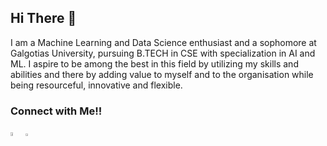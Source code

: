 ## Hi There 👋

I am a Machine Learning and Data Science enthusiast and a sophomore at Galgotias University, pursuing B.TECH in CSE with specialization in AI and ML. I aspire to be among the best in this field by utilizing my skills and abilities and there by adding value to myself and to the organisation while being resourceful, innovative and flexible.


### Connect with Me!!
<a href="https://twitter.com/rish_kap">
  <img src="https://wie.ieee.org/wp-content/uploads/2019/06/twitter-logo-transparent-15.png" height="4%" ; width="4%" ; margin-left:0px;></img></a>   

  <a href="https://www.linkedin.com/in/rishabh--kapoor/">
    <img src="https://www.flaticon.com/svg/static/icons/svg/174/174857.svg" height="3%" ; width="3%" ; margin-left:20px;></img></a>

